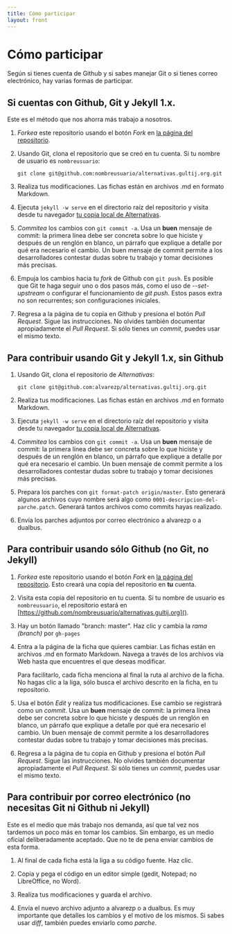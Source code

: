 ```yaml
---
title: Cómo participar
layout: front
---
```

# Cómo participar

Según si tienes cuenta de Github y si sabes manejar Git o si tienes correo electrónico, hay varias formas de participar.


## Si cuentas con Github, Git y Jekyll 1.x.

Este es el método que nos ahorra más trabajo a nosotros.

1. *Forkea* este repositorio usando el botón *Fork* en [la página del repositorio](https://github.com/alvarezp/alternativas.gultij.org).

1. Usando Git, clona el repositorio que se creó en tu cuenta. Si tu nombre de usuario es `nombreusuario`:

   `git clone git@github.com:nombreusuario/alternativas.gultij.org.git`

1. Realiza tus modificaciones. Las fichas están en archivos .md en formato Markdown.

1. Ejecuta `jekyll -w serve` en el directorio raíz del repositorio y visita desde tu navegador [tu copia local de Alternativas](http://localhost:4000).

1. *Commitea* los cambios con `git commit -a`. Usa un **buen** mensaje de commit: la primera línea debe ser concreta sobre lo que hiciste y después de un renglón en blanco, un párrafo que explique a detalle por qué era necesario el cambio. Un buen mensaje de commit permite a los desarrolladores contestar dudas sobre tu trabajo y tomar decisiones más precisas.

1. Empuja los cambios hacia tu *fork* de Github con `git push`. Es posible que Git te haga seguir uno o dos pasos más, como el uso de *--set-upstream* o configurar el funcionamiento de *git push*. Estos pasos extra no son recurrentes; son configuraciones iniciales.

1. Regresa a la página de tu copia en Github y presiona el botón *Pull Request*. Sigue las instrucciones. No olvides también documentar apropiadamente el *Pull Request*. Si sólo tienes un *commit*, puedes usar el mismo texto.


## Para contribuir usando Git y Jekyll 1.x, sin Github

1. Usando Git, clona el repositorio de *Alternativas*:

   `git clone git@github.com:alvarezp/alternativas.gultij.org.git`

1. Realiza tus modificaciones. Las fichas están en archivos .md en formato Markdown.

1. Ejecuta `jekyll -w serve` en el directorio raíz del repositorio y visita desde tu navegador [tu copia local de Alternativas](http://localhost:4000).

1. *Commitea* los cambios con `git commit -a`. Usa un **buen** mensaje de commit: la primera línea debe ser concreta sobre lo que hiciste y después de un renglón en blanco, un párrafo que explique a detalle por qué era necesario el cambio. Un buen mensaje de commit permite a los desarrolladores contestar dudas sobre tu trabajo y tomar decisiones más precisas.

1. Prepara los parches con `git format-patch origin/master`. Esto generará algunos archivos cuyo nombre será algo como `0001-descripcion-del-parche.patch`. Generará tantos archivos como commits hayas realizado.

1. Envía los parches adjuntos por correo electrónico a alvarezp o a dualbus.


## Para contribuir usando sólo Github (no Git, no Jekyll)

1. *Forkea* este repositorio usando el botón *Fork* en [la página del repositorio](https://github.com/alvarezp/alternativas.gultij.org). Esto creará una copia del repositorio en **tu** cuenta.

1. Visita esta copia del repositorio en tu cuenta. Si tu nombre de usuario es `nombreusuario`, el repositorio estará en [https://github.com/nombreusuario/alternativas.gultij.org]().

1. Hay un botón llamado "branch: master". Haz clic y cambia la *rama (branch)* por `gh-pages`

1. Entra a la página de la ficha que quieres cambiar. Las fichas están en archivos .md en formato Markdown. Navega a través de los archivos vía Web hasta que encuentres el que deseas modificar.

   Para facilitarlo, cada ficha menciona al final la ruta al archivo de la ficha. No hagas clic a la liga, sólo busca el archivo descrito en la ficha, en tu repositorio.

1. Usa el botón *Edit* y realiza tus modificaciones. Ese cambio se registrará como un *commit*. Usa un **buen** mensaje de commit: la primera línea debe ser concreta sobre lo que hiciste y después de un renglón en blanco, un párrafo que explique a detalle por qué era necesario el cambio. Un buen mensaje de commit permite a los desarrolladores contestar dudas sobre tu trabajo y tomar decisiones más precisas.

1. Regresa a la página de tu copia en Github y presiona el botón *Pull Request*. Sigue las instrucciones. No olvides también documentar apropiadamente el *Pull Request*. Si sólo tienes un *commit*, puedes usar el mismo texto.


## Para contribuir por correo electrónico (no necesitas Git ni Github ni Jekyll)

Este es el medio que más trabajo nos demanda, así que tal vez nos tardemos un poco más en tomar los cambios. Sin embargo, es un medio oficial deliberadamente aceptado. Que no te de pena enviar cambios de esta forma.

1. Al final de cada ficha está la liga a su código fuente. Haz clic.

1. Copia y pega el código en un editor simple (gedit, Notepad; no LibreOffice, no Word).

1. Realiza tus modificaciones y guarda el archivo.

1. Envía el nuevo archivo adjunto a alvarezp o a dualbus. Es muy importante que detalles los cambios y el motivo de los mismos. Si sabes usar *diff*, también puedes enviarlo como *parche*.


